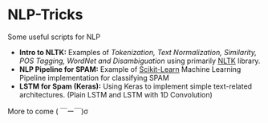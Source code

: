 # NLP-Tricks
Some useful scripts for NLP

- **Intro to NLTK:** Examples of *Tokenization, Text Normalization, Similarity, POS Tagging, WordNet and Disambiguation* using primarily [NLTK](https://www.nltk.org/) library.
- **NLP Pipeline for SPAM:** Example of [Scikit-Learn](https://scikit-learn.org/stable/) Machine Learning Pipeline implementation for classifying SPAM
- **LSTM for Spam (Keras):** Using Keras to implement simple text-related architectures. (Plain LSTM and LSTM with 1D Convolution)

More to come ( ￣ー￣)σ

